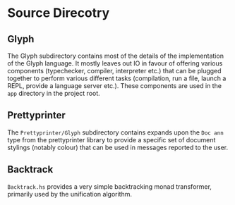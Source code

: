# Source Direcotry


## Glyph
The Glyph subdirectory contains most of the details of the implementation of the
Glyph language. It mostly leaves out IO in favour of offering various components
(typechecker, compiler, interpreter etc.) that can be plugged together to
perform various different tasks (compilation, run a file, launch a REPL, provide
a language server etc.). These components are used in the `app` directory in the
project root.


## Prettyprinter
The `Prettyprinter/Glyph` subdirectory contains expands upon the `Doc ann` type
from the prettyprinter library to provide a specific set of document stylings
(notably colour) that can be used in messages reported to the user.

## Backtrack
`Backtrack.hs` provides a very simple backtracking monad transformer, primarily
used by the unification algorithm.


